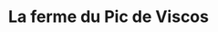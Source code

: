 ---
title: "La ferme du Pic de Viscos"
url: /vier-bordes/la-ferme-du-pic-de-viscos/
shop: Hofladen
---